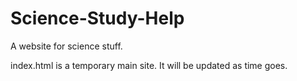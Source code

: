 # Science-Study-Help
A website for science stuff.

index.html is a temporary main site.
It will be updated as time goes.